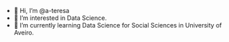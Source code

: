 - 👋 Hi, I’m @a-teresa
- 👀 I’m interested in Data Science.
- 🌱 I’m currently learning Data Science for Social Sciences in University of Aveiro.
<!--- 💞️ I’m looking to collaborate on Data Science projects.--->
<!--- 📫 How to reach me ...--->

<!---
a-teresa/a-teresa is a ✨ special ✨ repository because its `README.md` (this file) appears on your GitHub profile.
You can click the Preview link to take a look at your changes.
--->
